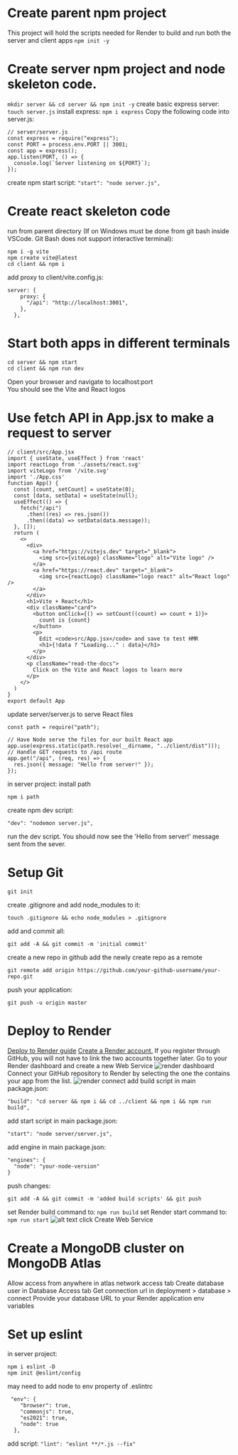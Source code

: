 # Create parent npm project
This project will hold the scripts needed for Render to build and run both the server and client apps
`npm init -y`
# Create server npm project and node skeleton code.
`mkdir server && cd server && npm init -y`
create basic express server:
`touch server.js`
install express:
`npm i express`
Copy the following code into server.js:
```
// server/server.js
const express = require("express");
const PORT = process.env.PORT || 3001;
const app = express();
app.listen(PORT, () => {
  console.log(`Server listening on ${PORT}`);
});
```
create npm start script: `"start": "node server.js",`
# Create react skeleton code
run from parent directory (If on Windows must be done from git bash inside VSCode. Git Bash does not support interactive terminal):
```
npm i -g vite
npm create vite@latest
cd client && npm i
```
add proxy to client/vite.config.js:
```
server: {
    proxy: {
      "/api": "http://localhost:3001",
    },
  },
```
# Start both apps in different terminals
```
cd server && npm start
cd client && npm run dev
```
Open your browser and navigate to localhost:port  
You should see the Vite and React logos
# Use fetch API in App.jsx to make a request to server
```
// client/src/App.jsx
import { useState, useEffect } from 'react'
import reactLogo from './assets/react.svg'
import viteLogo from '/vite.svg'
import './App.css'
function App() {
  const [count, setCount] = useState(0);
  const [data, setData] = useState(null);
  useEffect(() => {
    fetch("/api")
      .then((res) => res.json())
      .then((data) => setData(data.message));
  }, []);
  return (
    <>
      <div>
        <a href="https://vitejs.dev" target="_blank">
          <img src={viteLogo} className="logo" alt="Vite logo" />
        </a>
        <a href="https://react.dev" target="_blank">
          <img src={reactLogo} className="logo react" alt="React logo" />
        </a>
      </div>
      <h1>Vite + React</h1>
      <div className="card">
        <button onClick={() => setCount((count) => count + 1)}>
          count is {count}
        </button>
        <p>
          Edit <code>src/App.jsx</code> and save to test HMR
          <h1>{!data ? "Loading..." : data}</h1>
        </p>
      </div>
      <p className="read-the-docs">
        Click on the Vite and React logos to learn more
      </p>
    </>
  )
}
export default App
```
update server/server.js to serve React files
```
const path = require("path");
```
```
// Have Node serve the files for our built React app
app.use(express.static(path.resolve(__dirname, "../client/dist")));
// Handle GET requests to /api route
app.get("/api", (req, res) => {
  res.json({ message: "Hello from server!" });
});
```
in server project:
install path
```
npm i path
```
create npm dev script:
```
"dev": "nodemon server.js",
```
run the dev script. You should now see the 'Hello from server!' message sent from the sever.
# Setup Git
```
git init
```
create .gitignore and add node_modules to it:
```
touch .gitignore && echo node_modules > .gitignore
```
add and commit all:
```
git add -A && git commit -m 'initial commit'
```
create a new repo in github
add the newly create repo as a remote
```
git remote add origin https://github.com/your-github-username/your-repo.git
```
push your application:
```
git push -u origin master
```
# Deploy to Render
[Deploy to Render guide](https://github.com/MediaComem/comem-archioweb/blob/main/guides/deploy-in-the-cloud.md)
[Create a Render account.](https://dashboard.render.com/register?next=/) If you register through GitHub, you will not have to link the two accounts together later.
Go to your Render dashboard and create a new Web Service
![render dashboard](https://github.com/MediaComem/comem-archioweb/raw/main/guides/images/render-02-create.png)
Connect your GitHub repository to Render by selecting the one the contains your app from the list.
![render connect](https://github.com/MediaComem/comem-archioweb/raw/main/guides/images/render-03-connect.png)
add build script in main package.json:
```
"build": "cd server && npm i && cd ../client && npm i && npm run build",
```
add start script in main package.json:
```
"start": "node server/server.js",
```
add engine in main package.json:
```
"engines": {
  "node": "your-node-version"
}
```
push changes:
```
git add -A && git commit -m 'added build scripts' && git push
```
set Render build command to: `npm run build`
set Render start command to: `npm run start`
![alt text](https://github.com/ctdalton/student-registration/blob/master/renderInfo.png?raw=true)
click Create Web Service

# Create a MongoDB cluster on MongoDB Atlas
Allow access from anywhere in atlas network access tab
Create database user in Database Access tab
Get connection url in deployment > database > connect
Provide your database URL to your Render application env variables
# Set up eslint
in server project:
```
npm i eslint -D
npm init @eslint/config
```
may need to add node to env property of .eslintrc
```
 "env": {
    "browser": true,
    "commonjs": true,
    "es2021": true,
    "node": true
  },
```
add script: `"lint": "eslint **/*.js --fix"`
